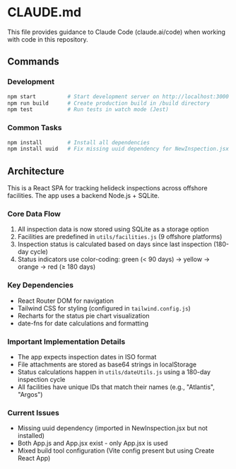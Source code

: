 # CLAUDE.md

This file provides guidance to Claude Code (claude.ai/code) when working with code in this repository.

## Commands

### Development
```bash
npm start          # Start development server on http://localhost:3000
npm run build      # Create production build in /build directory
npm test           # Run tests in watch mode (Jest)
```

### Common Tasks
```bash
npm install        # Install all dependencies
npm install uuid   # Fix missing uuid dependency for NewInspection.jsx
```

## Architecture

This is a React SPA for tracking helideck inspections across offshore facilities. The app uses a backend Node.js + SQLite.

### Core Data Flow
1. All inspection data is now stored using SQLite as a storage option
2. Facilities are predefined in `utils/facilities.js` (9 offshore platforms)
3. Inspection status is calculated based on days since last inspection (180-day cycle)
4. Status indicators use color-coding: green (< 90 days) → yellow → orange → red (≥ 180 days)

### Key Dependencies
- React Router DOM for navigation
- Tailwind CSS for styling (configured in `tailwind.config.js`)
- Recharts for the status pie chart visualization
- date-fns for date calculations and formatting

### Important Implementation Details
- The app expects inspection dates in ISO format
- File attachments are stored as base64 strings in localStorage
- Status calculations happen in `utils/dateUtils.js` using a 180-day inspection cycle
- All facilities have unique IDs that match their names (e.g., "Atlantis", "Argos")

### Current Issues
- Missing uuid dependency (imported in NewInspection.jsx but not installed)
- Both App.js and App.jsx exist - only App.jsx is used
- Mixed build tool configuration (Vite config present but using Create React App)